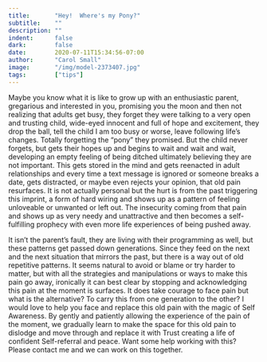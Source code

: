 ```yaml
---
title:       "Hey!  Where's my Pony?"
subtitle:    ""
description: ""
indent:      false
dark:        false
date:        2020-07-11T15:34:56-07:00
author:      "Carol Small"
image:       "/img/model-2373407.jpg"
tags:        ["tips"]
---
```

Maybe you know what it is like to grow up with an enthusiastic parent,
gregarious and interested in you, promising you the moon and then not realizing
that adults get busy, they forget they were talking to a very open and trusting
child, wide-eyed innocent and full of hope and excitement, they drop the ball,
tell the child I am too busy or worse, leave following life’s changes. Totally
forgetting the “pony” they promised. But the child never forgets, but gets their
hopes up and begins to wait and wait and wait, developing an empty feeling of
being ditched ultimately believing they are not important. This gets stored in
the mind and gets reenacted in adult relationships and every time a text message
is ignored or someone breaks a date, gets distracted, or maybe even rejects your
opinion, that old pain resurfaces. It is not actually personal but the hurt is
from the past triggering this imprint, a form of hard wiring and shows up as a
pattern of feeling unloveable or unwanted or left out. The insecurity coming
from that pain and shows up as very needy and unattractive and then becomes a
self-fulfilling prophecy with even more life experiences of being pushed away.

It isn’t the parent’s fault, they are living with their programming as well, but
these patterns get passed down generations. Since they feed on the next and the
next situation that mirrors the past, but there is a way out of old repetitive
patterns. It seems natural to avoid or blame or try harder to matter, but with
all the strategies and manipulations or ways to make this pain go away,
ironically it can best clear by stopping and acknowledging this pain at the
moment is surfaces. It does take courage to face pain but what is the
alternative? To carry this from one generation to the other? I would love to
help you face and replace this old pain with the magic of Self Awareness. By
gently and patiently allowing the experience of the pain of the moment, we
gradually learn to make the space for this old pain to dislodge and move through
and replace it with Trust creating a life of confident Self-referral and peace.
Want some help working with this? Please contact me and we can work on this
together.
